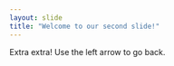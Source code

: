 ```yaml
---
layout: slide
title: "Welcome to our second slide!"
---
```

Extra extra!
Use the left arrow to go back.
